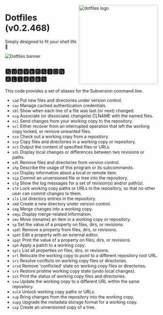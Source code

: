<!-- markdownlint-disable MD033 MD041 MD043 -->

<img src="https://kura.pro/dotfiles/v2/images/logos/dotfiles.svg"
alt="dotfiles logo" width="261" align="right" />

<!-- markdownlint-enable MD033 MD041 -->

# Dotfiles (v0.2.468)

Simply designed to fit your shell life 🐚

![Dotfiles banner][banner]

## 🆂🆄🅱🆅🅴🆁🆂🅸🅾🅽 🅰🅻🅸🅰🆂🅴🆂

This code provides a set of aliases for the Subversion command line.

- `sad` Put new files and directories under version control.
- `sau` Manage cached authentication credentials.
- `sbl` Show when each line of a file was last (or next) changed.
- `scg` Associate (or dissociate) changelist CLNAME with the named
  files.
- `sci` Send changes from your working copy to the repository.
- `scl` Either recover from an interrupted operation that left the
  working copy locked, or remove unwanted files.
- `sco` Check out a working copy from a repository.
- `scp` Copy files and directories in a working copy or repository.
- `sct` Output the content of specified files or URLs.
- `sdi` Display local changes or differences between two revisions or
  paths.
- `sdl` Remove files and directories from version control.
- `shp` Describe the usage of this program or its subcommands.
- `sin` Display information about a local or remote item.
- `sip` Commit an unversioned file or tree into the repository.
- `slg` Show the log messages for a set of revision(s) and/or path(s).
- `slk` Lock working copy paths or URLs in the repository, so that no
  other user can commit changes to them.
- `sls` List directory entries in the repository.
- `smd` Create a new directory under version control.
- `smg` Merge changes into a working copy.
- `smgi` Display merge-related information.
- `smv` Move (rename) an item in a working copy or repository.
- `sp` Set the value of a property on files, dirs, or revisions.
- `spdl` Remove a property from files, dirs, or revisions.
- `spdt` Edit a property with an external editor.
- `spgt` Print the value of a property on files, dirs, or revisions.
- `sph` Apply a patch to a working copy.
- `spls` List all properties on files, dirs, or revisions.
- `srl` Relocate the working copy to point to a different repository
  root URL.
- `srs` Resolve conflicts on working copy files or directories.
- `srsd` Remove 'conflicted' state on working copy files or directories.
- `srv` Restore pristine working copy state (undo local changes).
- `sst` Print the status of working copy files and directories.
- `ssw` Update the working copy to a different URL within the same
  repository.
- `sulk` Unlock working copy paths or URLs.
- `sup` Bring changes from the repository into the working copy.
- `supg` Upgrade the metadata storage format for a working copy.
- `sxp` Create an unversioned copy of a tree.

[banner]: https://kura.pro/dotfiles/v2/images/titles/title-dotfiles.svg

